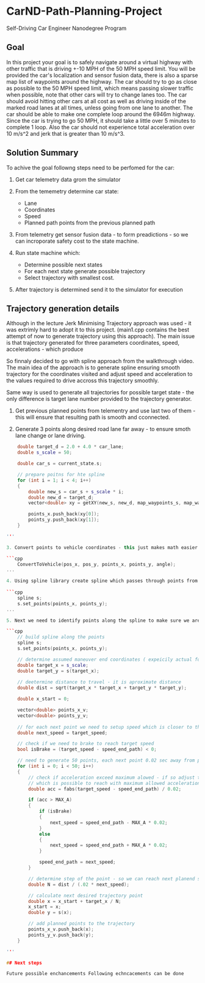 # CarND-Path-Planning-Project
Self-Driving Car Engineer Nanodegree Program
  

## Goal
In this project your goal is to safely navigate around a virtual highway with other traffic that is driving +-10 MPH of the 50 MPH speed limit. You will be provided the car's localization and sensor fusion data, there is also a sparse map list of waypoints around the highway. The car should try to go as close as possible to the 50 MPH speed limit, which means passing slower traffic when possible, note that other cars will try to change lanes too. The car should avoid hitting other cars at all cost as well as driving inside of the marked road lanes at all times, unless going from one lane to another. The car should be able to make one complete loop around the 6946m highway. Since the car is trying to go 50 MPH, it should take a little over 5 minutes to complete 1 loop. Also the car should not experience total acceleration over 10 m/s^2 and jerk that is greater than 10 m/s^3.


## Solution Summary

To achive the goal followng steps need to be perfomed for the car:

1. Get car telemetry data grom the simulator
2. From the tememetry determine car state:
   * Lane
   * Coordinates
   * Speed
   * Planned path points from the previous planned path
   
3. From telemetry get sensor fusion data - to form preadictions - so we can incroporate safety cost to the state machine.

4. Run state machine which: 
   * Determine possible next states
   * For each next state generate possible trajectory
   * Select trajectory with smallest cost.

5. After trajectory is determined send it to the simulator for execution

## Trajectory generation details

Although in the lecture Jerk Minimising Trajectory approach was used - it was extrimly hard to adopt it to this project. (main1.cpp contains the best attempt of now to generate trajectory using this approach). The main issue is that trajectory generated for three parameters coordinates, speed, accelerations - which produce 

So finnaly decided to go with spline approach from the walkthrough video. The main idea of the approach is to generate spline ensuring  smooth trajectory for the coordinates visited and adjust speed and acceleration to the values required to drive accross this trajectory smoothly. 

Same way is used to generate all trajectories for possible target state - the only difference is target lane number provided to the trajectory generator.

1. Get previous planned points from telementry and use last two of them - this will ensure that resulting path is smooth and cconnected.

2. Generate 3 points along desired road lane far away - to ensure smoth lane change or lane driving.  

```cpp
	double target_d = 2.0 + 4.0 * car_lane;
	double s_scale = 50;

	double car_s = current_state.s;

	// prepare poitns for hte spline
	for (int i = 1; i < 4; i++)
	{
		double new_s = car_s + s_scale * i;
		double new_d = target_d;
		vector<double> xy = getXY(new_s, new_d, map_waypoints_s, map_waypoints_x, map_waypoints_y);

		points_x.push_back(xy[0]);
		points_y.push_back(xy[1]);
	}

'''

3. Convert points to vehicle coordinates - this just makes math easier as car is driving along X axis.

```cpp
	ConvertToVehicle(pos_x, pos_y, points_x, points_y, angle);
...

4. Using spline library create spline which passes through points from the previous path and currently generated points on the desired lane.
	
```cpp
	spline s;
	s.set_points(points_x, points_y);
...

5. Next we need to identify points along the spline to make sure we are trying to reach  target lane speed and preventing huge jerk

```cpp
	// build spline along the points
	spline s;
	s.set_points(points_x, points_y);

	// determine assumed maneuver end coordinates ( expeicily actual for lane change)
	double target_x = s_scale;
	double target_y = s(target_x);
	
	// deetermine distance to travel - it is aproximate distance
	double dist = sqrt(target_x * target_x + target_y * target_y);

	double x_start = 0;

	vector<double> points_x_v;
	vector<double> points_y_v;
	
	// for each next point we need to setup speed which is closer to the target speed but do ot cause jerk
	double next_speed = target_speed;

	// check if we need to brake to reach target speed
	bool isBrake = (target_speed - speed_end_path) < 0;

	// need to generate 50 points, each next point 0.02 sec away from previous
	for (int i = 0; i < 50; i++)
	{
		// check if acceleration exceed maximum alowed - if so adjust target speed to the value
		// which is possible to reach with maximum allowed acceleration
		double acc = fabs(target_speed - speed_end_path) / 0.02;

		if (acc > MAX_A)
		{
			if (isBrake)
			{
				next_speed = speed_end_path - MAX_A * 0.02;
			}
			else
			{
				next_speed = speed_end_path + MAX_A * 0.02;
			}

			speed_end_path = next_speed;
		}

		// determine step of the point - so we can reach next planend speed
		double N = dist / (.02 * next_speed);

		// calculate next desired trajectory point
		double x = x_start + target_x / N;
		x_start = x;
		double y = s(x);

		// add planned points to the trajectory
		points_x_v.push_back(x);
		points_y_v.push_back(y);
	}

'''

## Next steps

Future possible enchancements Following echncacements can be done



